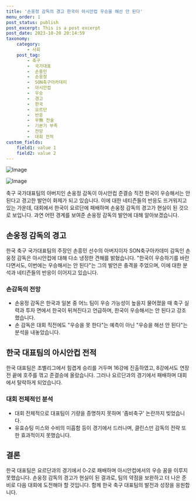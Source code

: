 ```yaml
---
title: '손웅정 감독의 경고 한국이 아시안컵 우승을 해선 안 된다'
menu_order: 1
post_status: publish
post_excerpt: This is a post excerpt
post_date: 2023-10-20 20:14:59
taxonomy:
    category:
        - 사회
    post_tag:
        - 축구
        -  국가대표
        -  손흥민
        -  손웅정
        -  SON축구아카데미
        -  아시안컵
        -  우승
        -  경고
        -  한국
        -  요르단
        -  반응
        -  무無 전술
        -  기본기 부족
        -  전망
        -  대회 전적
custom_fields:
    field1: value 1
    field2: value 2
---
```


![Image](https://imgnews.pstatic.net/image/023/2024/02/07/0003815496_001_20240207104501057.jpg?type=w647)

![Image](https://imgnews.pstatic.net/image/023/2024/02/07/0003815496_002_20240207104501128.jpg?type=w647)


축구 국가대표팀의 아버지인 손웅정 감독이 아시안컵 준결승 직전 한국이 우승해서는 안 된다고 경고한 발언이 화제가 되고 있습니다. 이에 대한 네티즌들의 반응도 뜨거워지고 있는 가운데, 대회에서 한국이 요르단에 패배하며 손웅정 감독의 경고가 현실이 된 것으로 보입니다. 과연 어떤 경계를 보여준 손웅정 감독의 발언에 대해 알아보겠습니다.

## 손웅정 감독의 경고
한국 축구 국가대표팀의 주장인 손흥민 선수의 아버지이자 SON축구아카데미 감독인 손웅정 감독은 아시안컵에 대해 다소 냉정한 견해를 밝혔습니다. "한국이 우승하기를 바란다면서도, 이번에는 우승해서는 안 된다"는 그의 발언은 충격을 주었으며, 이에 대한 분석과 네티즌들의 반응이 이어지고 있습니다.

### 손감독의 전망
- 손웅정 감독은 한국과 일본 중 어느 팀이 우승 가능성이 높을지 물어졌을 때 축구 실력과 투자 면에서 한국이 뒤쳐진다고 언급하며, 한국이 우승해서는 안 된다고 강조했습니다.
- 손 감독은 대회 직전에도 "우승을 못 한다"는 예측이 아닌 "우승을 해선 안 된다"는 분석을 내놓았습니다.

## 한국 대표팀의 아시안컵 전적
한국 대표팀은 조별리그에서 힘겹게 승리를 거두며 16강에 진출하였고, 8강에서도 연장전 끝에 호주를 꺾고 준결승에 올랐습니다. 그러나 요르단과의 경기에서 패배하며 대회에서 탈락하게 되었습니다.

### 대회 전체적인 분석
- 대회 전체적으로 대표팀이 기량을 증명하지 못하며 '좀비축구' 논란까지 빚었습니다.
- 유효슈팅 미스와 수비의 미흡함 등이 경기에서 드러나며, 클린스만 감독의 전략 또한 효과적이지 못했습니다.

## 결론
한국 대표팀은 요르단과의 경기에서 0-2로 패배하며 아시안컵에서의 우승 꿈을 이루지 못했습니다. 손웅정 감독의 경고가 현실이 된 결과로, 팀의 약점을 보완하고 더 나은 준비로 다음 대회에 도전해야 할 것입니다. 함께 한국 축구 대표팀의 발전과 성장을 응원합니다.
